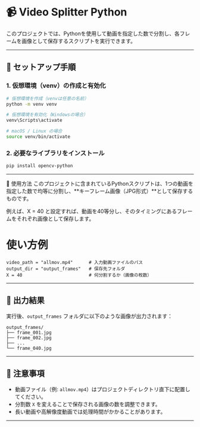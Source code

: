 # 📹 Video Splitter Python

このプロジェクトでは、Pythonを使用して動画を指定した数で分割し、各フレームを画像として保存するスクリプトを実行できます。

---

## 🔧 セットアップ手順

### 1. 仮想環境（venv）の作成と有効化

```bash
# 仮想環境を作成（venvは任意の名前）
python -m venv venv

# 仮想環境を有効化（Windowsの場合）
venv\Scripts\activate

# macOS / Linux の場合
source venv/bin/activate
```

### 2. 必要なライブラリをインストール

```bash
pip install opencv-python
```

---

📌 使用方法
このプロジェクトに含まれているPythonスクリプトは、1つの動画を指定した数で均等に分割し、**キーフレーム画像（JPG形式）**として保存するものです。

例えば、X = 40 と設定すれば、動画を40等分し、そのタイミングにあるフレームをそれぞれ画像として保存します。


# 使い方例
```
video_path = "allmov.mp4"      # 入力動画ファイルのパス
output_dir = "output_frames"   # 保存先フォルダ
X = 40                         # 何分割するか（画像の枚数）
```

---

## 📁 出力結果

実行後、`output_frames` フォルダに以下のような画像が出力されます：

```
output_frames/
├── frame_001.jpg
├── frame_002.jpg
├── ...
└── frame_040.jpg
```

---

## 📝 注意事項

* 動画ファイル（例: `allmov.mp4`）はプロジェクトディレクトリ直下に配置してください。
* 分割数 `X` を変えることで保存される画像の数を調整できます。
* 長い動画や高解像度動画では処理時間がかかることがあります。

---
